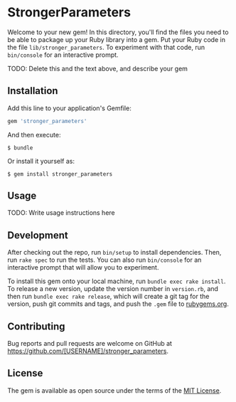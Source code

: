 # StrongerParameters

Welcome to your new gem! In this directory, you'll find the files you need to be able to package up your Ruby library into a gem. Put your Ruby code in the file `lib/stronger_parameters`. To experiment with that code, run `bin/console` for an interactive prompt.

TODO: Delete this and the text above, and describe your gem

## Installation

Add this line to your application's Gemfile:

```ruby
gem 'stronger_parameters'
```

And then execute:

    $ bundle

Or install it yourself as:

    $ gem install stronger_parameters

## Usage

TODO: Write usage instructions here

## Development

After checking out the repo, run `bin/setup` to install dependencies. Then, run `rake spec` to run the tests. You can also run `bin/console` for an interactive prompt that will allow you to experiment.

To install this gem onto your local machine, run `bundle exec rake install`. To release a new version, update the version number in `version.rb`, and then run `bundle exec rake release`, which will create a git tag for the version, push git commits and tags, and push the `.gem` file to [rubygems.org](https://rubygems.org).

## Contributing

Bug reports and pull requests are welcome on GitHub at https://github.com/[USERNAME]/stronger_parameters.

## License

The gem is available as open source under the terms of the [MIT License](http://opensource.org/licenses/MIT).
